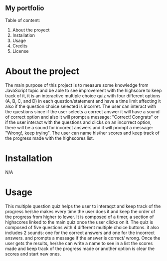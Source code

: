 ## My portfolio ##

Table of content:

1. About the proyect
2. Installation
3. Usage
4. Credits
5. License

# About the project #

The main purpose of this project is to measure some knowledge from JavaScript topic and be able to see improvement with the highscore to keep track of it,
it is an interactive multiple choice quiz with four different options (A, B, C, and D) in each question/statement and have a time limit affecting it also if the question choice selected is incorret. The user can interact with the questions since if the user selects a correct answer it will have a sound of correct option and also it will prompt a message: "Correct! Congrats" or if the user interact with the questions and clicks on an incorrect option, there will be a sound for incorect answers and it will prompt a message: "Wrong!, keep trying".  The user can name his/her scores and keep track of the progress made with the highscores list.

# Installation #
N/A

# Usage #

This multiple question quiz helps the user to interaqct and keep track of the progress he/she makes every time the user does it and keep the order of the progress from higher to lower. 
It is composed of a timer, a section of highscores linked to the main quiz once the user clicks on it.
The quiz is composed of five  questions with 4 different multiple choice buttons. it also includes 2 sounds: one for the correct answers and one for the incorrect answers. and prompts a message if the answer is correct/ wrong. Once the user gets the results, he/she can write a name to see in a list the scores made and keep track of the progress made or another option is clear the scores and start new ones.

